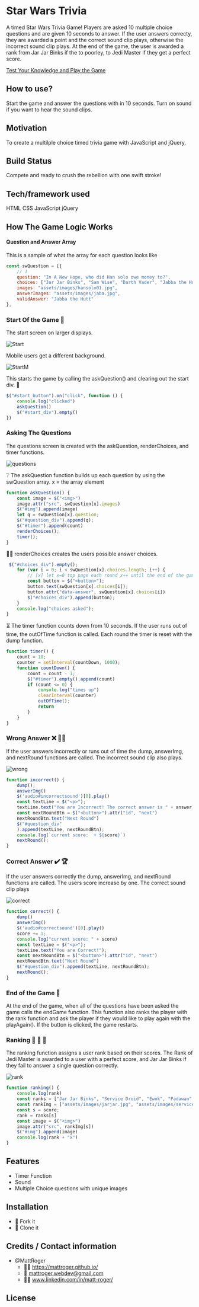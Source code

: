 # Star Wars Trivia
A timed Star Wars Trivia Game! Players are asked 10 multiple choice questions and are given 10 seconds to answer. If the user answers correcty, they are awarded a point and the correct sound clip plays, otherwise the incorrect sound clip plays. At the end of the game, the user is awarded a rank from Jar Jar Binks if the to poorley, to Jedi Master if they get a perfect score.

[Test Your Knowledge and Play the Game](https://mattroger.github.io/triviaGame/)

## How to use?
Start the game and answer the questions with in 10 seconds. Turn on sound if you want to hear the sound clips.

## Motivation
To create a multilple choice timed trivia game with JavaScript and jQuery.

## Build Status
Compete and ready to crush the rebellion with one swift stroke!

## Tech/framework used
HTML
CSS
JavaScript
jQuery

## How The Game Logic Works
#### Question and Answer Array 
This is a sample of what the array for each question looks like

```javascript
const swQuestion = [{
    // 1
    question: "In A New Hope, who did Han solo owe money to?",
    choices: ["Jar Jar Binks", "Sam Wise", "Darth Vader", "Jabba the Hutt"],
    images: "assets/images/hansolo01.jpg",
    answerImages: "assets/images/jaba.jpg",
    validAnswer: "Jabba the Hutt"
},
```

### Start Of the Game :game_die:

The start screen on larger displays.

![Start](https://github.com/MattRoger/screenshots/blob/master/webProjectScreenShots/starWarsTrivia/home.png?raw=true)

Mobile users get a different background.

![StartM](https://github.com/MattRoger/screenshots/blob/master/webProjectScreenShots/starWarsTrivia/homeMobile.png?raw=true)

This starts the game by calling the askQuestion() and clearing out the start div. :crossed_flags:

```javascript
$("#start_button").on("click", function () {
    console.log("clicked")
    askQuestion()
    $("#start_div").empty()
})
```

### Asking The Questions
The questions screen is created with the askQuestion, renderChoices, and timer functions.

![questions](https://github.com/MattRoger/screenshots/blob/master/webProjectScreenShots/starWarsTrivia/question.png?raw=true)

:grey_question:
The askQuestion function builds up each question by using the swQuestion array. x = the array element

```javascript
function askQuestion() {
    const image = $("<img>")
    image.attr("src", swQuestion[x].images)
    $("#img").append(image)
    let q = swQuestion[x].question;
    $("#question_div").append(q);
    $("#timer").append(count)
    renderChoices();
    timer();
}
```
:raising_hand_man:
renderChoices creates the users possible answer choices.
```javascript
 $("#choices_div").empty();
    for (var i = 0; i < swQuestion[x].choices.length; i++) {
        // [x] let x=0 top page each round x++ until the end of the game.
        const button = $("<button>");
        button.text(swQuestion[x].choices[i]);
        button.attr("data-answer", swQuestion[x].choices[i])
        $("#choices_div").append(button);
    }
    console.log("choices asked");
}
```
:hourglass_flowing_sand:
The timer function counts down from 10 seconds. If the user runs out of time, the outOfTime function is called. Each round the timer is reset with the dump function.
```javascript
function timer() {
    count = 10;
    counter = setInterval(countDown, 1000);
    function countDown() {
        count = count - 1;
        $("#timer").empty().append(count)
        if (count <= 0) {
            console.log("times up")
            clearInterval(counter)
            outOfTime();
            return
        }
    }
}
```
### Wrong Answer :x: :man_facepalming:
If the user answers incorrectly or runs out of time the dump, answerImg, and nextRound functions are called.
The incorrect sound clip also plays.

![wrong](https://github.com/MattRoger/screenshots/blob/master/webProjectScreenShots/starWarsTrivia/wrong.png?raw=true)

```javascript
function incorrect() {
    dump();
    answerImg()
    $('audio#incorrectsound')[0].play()
    const textLine = $("<p>");
    textLine.text("You are Incorrect! The correct answer is " + answer);
    const nextRoundBtn = $("<button>").attr("id", "next")
    nextRoundBtn.text("Next Round")
    $("#question_div"
    ).append(textLine, nextRoundBtn);
    console.log(`current score:  + ${score}`)
    nextRound();
}

```

### Correct Answer :heavy_check_mark: :trophy:
If the user answers correctly the dump, answerImg, and nextRound functions are called.
The users score increase by one.
The correct sound clip plays

![correct]("https://github.com/MattRoger/screenshots/blob/master/webProjectScreenShots/starWarsTrivia/correct.png?raw=true")


```javascript
function correct() {
    dump()
    answerImg()
    $('audio#correctsound')[0].play()
    score += 1;
    console.log("current score: " + score)
    const textLine = $("<p>");
    textLine.text("You are Correct!");
    const nextRoundBtn = $("<button>").attr("id", "next")
    nextRoundBtn.text("Next Round")
    $("#question_div").append(textLine, nextRoundBtn);
    nextRound();
}

```

### End of the Game :checkered_flag:	
At the end of the game, when all of the questions have been asked the game calls the endGame function. This function also ranks the player with the rank function and ask the  player if they would like to play again with the playAgain(). If the button is clicked, the game restarts.

### Ranking :1st_place_medal: :2nd_place_medal:	:3rd_place_medal:	

The ranking function assigns a user rank based on their scores. The Rank of Jedi Master is awarded to a user with a perfect score, and Jar Jar Binks if they fail to answer a single question correctly.

![rank](https://github.com/MattRoger/screenshots/blob/master/webProjectScreenShots/starWarsTrivia/rank.png?raw=true)

```javascript
function ranking() {
    console.log(rank)
    const ranks = ["Jar Jar Binks", "Service Droid", "Ewok", "Padawan", "Smuggler", "Resistance Fighter", "Spy", "Fleet Commander", "Resistance Leader", "Jedi Knight", "Jedi Master"]
    const rankImg = ["assets/images/jarjar.jpg", "assets/images/servicedriod.jpg", "assets/images/ewok.jpeg", "assets/images/padawan.jpg", "assets/images/smuggler.jpg", "assets/images/resistancefighter.jpg", "assets/images/jyn.jpg", "assets/images/admiralackbar.jpeg", "assets/images/resistanceleader.png", "assets/images/kit.jpeg", "assets/images/jedimaster.png"]
    const s = score;
    rank = ranks[s]
    const image = $("<img>")
    image.attr("src", rankImg[s])
    $("#img").append(image)
    console.log(rank + "x")
}
```
## Features

* Timer Function
* Sound
* Multiple Choice questions with unique images

## Installation
* :trident: Fork it
* :sheep: Clone it

## Credits / Contact information
* @MattRoger 
  * :man_office_worker: https://mattroger.github.io/
  * :e-mail: mattroger.webdev@gmail.com
  * :man_office_worker: www.linkedin.com/in/matt-roger/


## License
